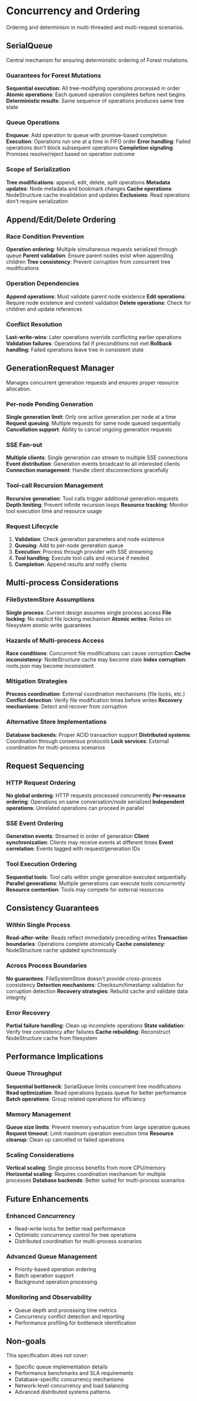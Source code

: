 # Concurrency and Ordering

Ordering and determinism in multi-threaded and multi-request scenarios.

## SerialQueue

Central mechanism for ensuring deterministic ordering of Forest mutations.

### Guarantees for Forest Mutations
**Sequential execution**: All tree-modifying operations processed in order
**Atomic operations**: Each queued operation completes before next begins
**Deterministic results**: Same sequence of operations produces same tree state

### Queue Operations
**Enqueue**: Add operation to queue with promise-based completion
**Execution**: Operations run one at a time in FIFO order
**Error handling**: Failed operations don't block subsequent operations
**Completion signaling**: Promises resolve/reject based on operation outcome

### Scope of Serialization
**Tree modifications**: append, edit, delete, split operations
**Metadata updates**: Node metadata and bookmark changes
**Cache operations**: NodeStructure cache invalidation and updates
**Exclusions**: Read operations don't require serialization

## Append/Edit/Delete Ordering

### Race Condition Prevention
**Operation ordering**: Multiple simultaneous requests serialized through queue
**Parent validation**: Ensure parent nodes exist when appending children
**Tree consistency**: Prevent corruption from concurrent tree modifications

### Operation Dependencies
**Append operations**: Must validate parent node existence
**Edit operations**: Require node existence and content validation
**Delete operations**: Check for children and update references

### Conflict Resolution
**Last-write-wins**: Later operations override conflicting earlier operations
**Validation failures**: Operations fail if preconditions not met
**Rollback handling**: Failed operations leave tree in consistent state

## GenerationRequest Manager

Manages concurrent generation requests and ensures proper resource allocation.

### Per-node Pending Generation
**Single generation limit**: Only one active generation per node at a time
**Request queuing**: Multiple requests for same node queued sequentially
**Cancellation support**: Ability to cancel ongoing generation requests

### SSE Fan-out
**Multiple clients**: Single generation can stream to multiple SSE connections
**Event distribution**: Generation events broadcast to all interested clients
**Connection management**: Handle client disconnections gracefully

### Tool-call Recursion Management
**Recursive generation**: Tool calls trigger additional generation requests
**Depth limiting**: Prevent infinite recursion loops
**Resource tracking**: Monitor tool execution time and resource usage

### Request Lifecycle
1. **Validation**: Check generation parameters and node existence
2. **Queuing**: Add to per-node generation queue
3. **Execution**: Process through provider with SSE streaming
4. **Tool handling**: Execute tool calls and recurse if needed
5. **Completion**: Append results and notify clients

## Multi-process Considerations

### FileSystemStore Assumptions
**Single process**: Current design assumes single process access
**File locking**: No explicit file locking mechanism
**Atomic writes**: Relies on filesystem atomic write guarantees

### Hazards of Multi-process Access
**Race conditions**: Concurrent file modifications can cause corruption
**Cache inconsistency**: NodeStructure cache may become stale
**Index corruption**: roots.json may become inconsistent

### Mitigation Strategies
**Process coordination**: External coordination mechanisms (file locks, etc.)
**Conflict detection**: Verify file modification times before writes
**Recovery mechanisms**: Detect and recover from corruption

### Alternative Store Implementations
**Database backends**: Proper ACID transaction support
**Distributed systems**: Coordination through consensus protocols
**Lock services**: External coordination for multi-process scenarios

## Request Sequencing

### HTTP Request Ordering
**No global ordering**: HTTP requests processed concurrently
**Per-resource ordering**: Operations on same conversation/node serialized
**Independent operations**: Unrelated operations can proceed in parallel

### SSE Event Ordering
**Generation events**: Streamed in order of generation
**Client synchronization**: Clients may receive events at different times
**Event correlation**: Events tagged with request/generation IDs

### Tool Execution Ordering
**Sequential tools**: Tool calls within single generation executed sequentially
**Parallel generations**: Multiple generations can execute tools concurrently
**Resource contention**: Tools may compete for external resources

## Consistency Guarantees

### Within Single Process
**Read-after-write**: Reads reflect immediately preceding writes
**Transaction boundaries**: Operations complete atomically
**Cache consistency**: NodeStructure cache updated synchronously

### Across Process Boundaries
**No guarantees**: FileSystemStore doesn't provide cross-process consistency
**Detection mechanisms**: Checksum/timestamp validation for corruption detection
**Recovery strategies**: Rebuild cache and validate data integrity

### Error Recovery
**Partial failure handling**: Clean up incomplete operations
**State validation**: Verify tree consistency after failures
**Cache rebuilding**: Reconstruct NodeStructure cache from filesystem

## Performance Implications

### Queue Throughput
**Sequential bottleneck**: SerialQueue limits concurrent tree modifications
**Read optimization**: Read operations bypass queue for better performance
**Batch operations**: Group related operations for efficiency

### Memory Management
**Queue size limits**: Prevent memory exhaustion from large operation queues
**Request timeout**: Limit maximum operation execution time
**Resource cleanup**: Clean up cancelled or failed operations

### Scaling Considerations
**Vertical scaling**: Single process benefits from more CPU/memory
**Horizontal scaling**: Requires coordination mechanism for multiple processes
**Database backends**: Better suited for multi-process scenarios

## Future Enhancements

### Enhanced Concurrency
- Read-write locks for better read performance
- Optimistic concurrency control for tree operations
- Distributed coordination for multi-process scenarios

### Advanced Queue Management
- Priority-based operation ordering
- Batch operation support
- Background operation processing

### Monitoring and Observability
- Queue depth and processing time metrics
- Concurrency conflict detection and reporting
- Performance profiling for bottleneck identification

## Non-goals

This specification does not cover:
- Specific queue implementation details
- Performance benchmarks and SLA requirements
- Database-specific concurrency mechanisms
- Network-level concurrency and load balancing
- Advanced distributed systems patterns
